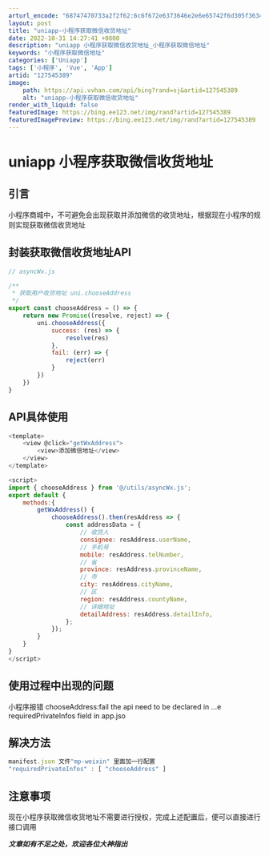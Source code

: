 ```yaml
---
arturl_encode: "68747470733a2f2f62:6c6f672e6373646e2e6e65742f6d305f36343334343934302f:61727469636c652f64657461696c732f313237353435333839"
layout: post
title: "uniapp-小程序获取微信收货地址"
date: 2022-10-31 14:27:41 +0800
description: "uniapp 小程序获取微信收货地址_小程序获取微信地址"
keywords: "小程序获取微信地址"
categories: ['Uniapp']
tags: ['小程序', 'Vue', 'App']
artid: "127545389"
image:
    path: https://api.vvhan.com/api/bing?rand=sj&artid=127545389
    alt: "uniapp-小程序获取微信收货地址"
render_with_liquid: false
featuredImage: https://bing.ee123.net/img/rand?artid=127545389
featuredImagePreview: https://bing.ee123.net/img/rand?artid=127545389
---
```


# uniapp 小程序获取微信收货地址

## 引言

小程序商城中，不可避免会出现获取并添加微信的收货地址，根据现在小程序的规则实现获取微信收货地址

## 封装获取微信收货地址API

```javascript
// asyncWx.js

/**
 * 获取用户收货地址 uni.chooseAddress
 */
export const chooseAddress = () => {
	return new Promise((resolve, reject) => {
		uni.chooseAddress({
			success: (res) => {
				resolve(res)
			},
			fail: (err) => {
				reject(err)
			}
		})
	})
}

```

## API具体使用

```javascript
<template>
	<view @click="getWxAddress">
		<view>添加微信地址</view>
	</view>
</template>

<script>
import { chooseAddress } from '@/utils/asyncWx.js';
export default {
	methods:{
		getWxAddress() {
			chooseAddress().then(resAddress => {
				const addressData = {
					// 收货人
					consignee: resAddress.userName,
					// 手机号
					mobile: resAddress.telNumber,
					// 省
					province: resAddress.provinceName,
					// 市
					city: resAddress.cityName,
					// 区
					region: resAddress.countyName,
					// 详细地址
					detailAddress: resAddress.detailInfo,
				};
			});
		}
	}
}
</script>

```

## 使用过程中出现的问题

小程序报错 chooseAddress:fail the api need to be declared in …e requiredPrivateInfos field in app.jso

## 解决方法

```javascript
manifest.json 文件"mp-weixin" 里面加一行配置
"requiredPrivateInfos" : [ "chooseAddress" ]

```

## 注意事项

现在小程序获取微信收货地址不需要进行授权，完成上述配置后，便可以直接进行接口调用

***文章如有不足之处，欢迎各位大神指出***